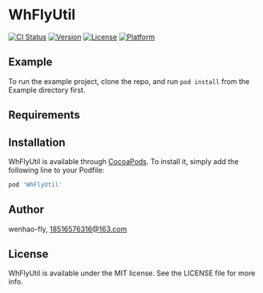 # WhFlyUtil

[![CI Status](https://img.shields.io/travis/wenhao-fly/WhFlyUtil.svg?style=flat)](https://travis-ci.org/wenhao-fly/WhFlyUtil)
[![Version](https://img.shields.io/cocoapods/v/WhFlyUtil.svg?style=flat)](https://cocoapods.org/pods/WhFlyUtil)
[![License](https://img.shields.io/cocoapods/l/WhFlyUtil.svg?style=flat)](https://cocoapods.org/pods/WhFlyUtil)
[![Platform](https://img.shields.io/cocoapods/p/WhFlyUtil.svg?style=flat)](https://cocoapods.org/pods/WhFlyUtil)

## Example

To run the example project, clone the repo, and run `pod install` from the Example directory first.

## Requirements

## Installation

WhFlyUtil is available through [CocoaPods](https://cocoapods.org). To install
it, simply add the following line to your Podfile:

```ruby
pod 'WhFlyUtil'
```

## Author

wenhao-fly, 18516576316@163.com

## License

WhFlyUtil is available under the MIT license. See the LICENSE file for more info.

